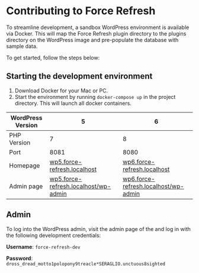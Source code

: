 # Contributing to Force Refresh

To streamline development, a sandbox WordPress environment is available via Docker. This will map the Force Refresh plugin directory to the plugins directory on the WordPress image and pre-populate the database with sample data.

To get started, follow the steps below:

## Starting the development environment

1. Download Docker for your Mac or PC.
2. Start the environment by running `docker-compose up` in the project directory. This will launch all docker containers.

| WordPress Version  | 5  | 6 |
|---|---|---|
| PHP Version  | 7  | 8 |
| Port  | 8081  | 8080 |
| Homepage  | [wp5.force-refresh.localhost](http://wp5.force-refresh.localhost)  | [wp6.force-refresh.localhost](wp6.force-refresh.localhost) |
| Admin page  | [wp5.force-refresh.localhost/wp-admin](http://wp5.force-refresh.localhost/wp-admin)  | [wp6.force-refresh.localhost/wp-admin](http://wp6.force-refresh.localhost/wp-admin) |

## Admin

To log into the WordPress admin, visit the admin page of the and log in with the following development credentials:

**Username**: `force-refresh-dev`

**Password**: `dross_dread_motto1polopony9treacle*SERAGLIO.unctuous8sighted`

[Docker]: www.docker.com
